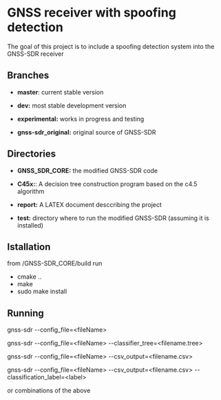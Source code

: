 # GNSS receiver with spoofing detection

The goal of this project is to include a spoofing detection system into
the GNSS-SDR receiver

## Branches
* **master**:
current stable version

* **dev:**
most stable development version

* **experimental:**
works in progress and testing

* **gnss-sdr_original:**
original source of GNSS-SDR

## Directories

* **GNSS_SDR_CORE:**
the modified GNSS-SDR code

* **C45x:**:
A decision tree construction program based on the c4.5 algorithm

* **report:**
A LATEX document desccribing the project

* **test:**
directory where to run the modified GNSS-SDR (assuming it is installed)

## Istallation

from /GNSS-SDR_CORE/build run
* cmake ..
* make
* sudo make install

## Running
gnss-sdr --config_file=\<fileName\>

gnss-sdr --config_file=\<fileName\> --classifier_tree=\<filename.tree\>

gnss-sdr --config_file=\<fileName\> --csv_output=\<filename.csv\>

gnss-sdr --config_file=\<fileName\> --csv_output=\<filename.csv\> --classification_label=\<label\>

or combinations of the above

